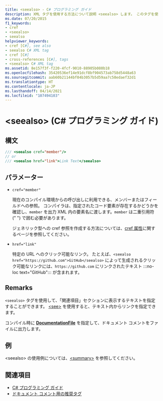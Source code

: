 ```yaml
---
title: <seealso> - C# プログラミング ガイド
description: XML タグを使用する方法について説明 <seealso> します。 このタグを使用して、「関連項目」セクションに表示するテキストを指定することができます。
ms.date: 07/20/2015
f1_keywords:
- cref
- <seealso>
- seealso
helpviewer_keywords:
- cref [C#], see also
- seealso C# XML tag
- cref [C#]
- cross-references [C#], tags
- <seealso> C# XML tag
ms.assetid: 8e157f3f-f220-4fcf-9010-88905b080b18
ms.openlocfilehash: 35420536ef14e91dcf8bf904573ab758d5448a63
ms.sourcegitcommit: aab60b21144bf04b3057b5d59aa7c58edaef32d1
ms.translationtype: HT
ms.contentlocale: ja-JP
ms.lasthandoff: 04/14/2021
ms.locfileid: "107494103"
---
```

# <a name="seealso-c-programming-guide"></a>\<seealso> (C# プログラミング ガイド)

## <a name="syntax"></a>構文

```csharp
/// <seealso cref="member"/>
// or
/// <seealso href="link">Link Text</seealso>
```

## <a name="parameters"></a>パラメーター

- `cref="member"`

  現在のコンパイル環境からの呼び出しに利用できる、メンバーまたはフィールドへの参照。 コンパイラは、指定されたコード要素が存在するかどうかを確認し、`member` を出力 XML 内の要素名に渡します。`member` は二重引用符 (" ") で囲む必要があります。

  ジェネリック型への cref 参照を作成する方法については、[cref 属性](./cref-attribute.md)に関するページを参照してください。

- `href="link"`

  特定の URL へのクリック可能なリンク。 たとえば、`<seealso href="https://github.com">GitHub</seealso>` によって生成されるクリック可能なリンクには、`https://github.com` にリンクされたテキスト :::no-loc text="GitHub"::: が含まれます。

## <a name="remarks"></a>Remarks

`<seealso>` タグを使用して、「関連項目」セクションに表示するテキストを指定することができます。 [\<see>](./see.md) を使用すると、テキスト内からリンクを指定できます。

コンパイル時に [**DocumentationFile**](../../language-reference/compiler-options/output.md#documentationfile) を指定して、ドキュメント コメントをファイルに出力します。

## <a name="example"></a>例

\<seealso> の使用例については、[\<summary>](./summary.md) を参照してください。

## <a name="see-also"></a>関連項目

- [C# プログラミング ガイド](../index.md)
- [ドキュメント コメント用の推奨タグ](./recommended-tags-for-documentation-comments.md)
